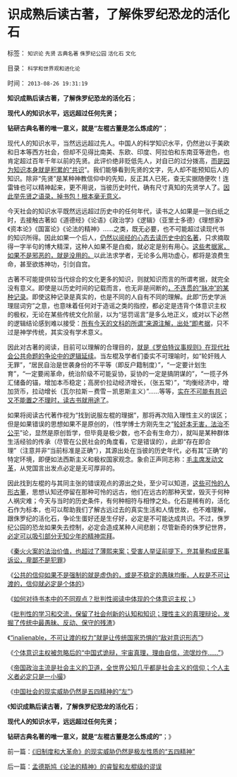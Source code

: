 # 识成熟后读古著，了解侏罗纪恐龙的活化石

标签： `知识论` `先贤` `古典名著` `侏罗纪公园` `活化石` `文化` 

目录： `科学和世界观和进化论`

时间： `2013-08-26 19:31:19`

**知识成熟后读古著，了解侏罗纪恐龙的活化石**；

**现代人的知识水平，远远超过任何先贤；**

**钻研古典名著的唯一意义，就是“左棍古董是怎么炼成的”**；

现代人的知识水平，当然远远超过先人。中国人的科学知识水平，仍然逊以于美欧和日本等西方社会，但却不见得比南美、东欧、印度、阿拉伯和东南亚等逊色，也肯定超过百年千年以前的先贤。此评价绝非贬低先人，对自已的过分拨高，[而是因为知识本身就是积累的“共识](../../../2013/8/19/知识论的认知，大学无书，交流沟通学.md)”。我们能够看到先贤的文字，先人却不能预知后人的知识。除非“先贤”是某种神教信仰中的先知，反正其人已死，查无实据随便吹！连雷锋也可以精神起来，更不用说，当彼历史时代，确有尺寸真知的先贤学人了。[因此举先贤之语录，掉书包！根本毫无意义](../../../2011/1/31/中国式诡辩：拉起虎皮作大旗，掉掉书包吹牛皮.md)。

今天社会的知识水平既然远远超过历史中的任何年代，读书之人如果是一张白纸之时，去接触古著如《道德经》《论语》《政治学》《逻辑》（亚里士多德）《理想家》《资本论》《国富论》《论法的精神》……之类，既无必要，也不可能超过读现代书的知识所得。因此如果一个后人，[仍然以阅经的心态去读历史中的名著](../../../2009/7/16/批判性读书比虔诚阅经收获大.md)，只求摘取得一字半句的博大精深，这种人如果不是白痴，就必定是别有用心。[这些考据家，如果不是邪恶的，就是没用的。](../../../2010/2/3/迷恋哲学不是邪恶的，就是没用的.md)以此法求学者，无论多么用功虚心，都将是浪费生命，甚至欲炼神功，引剑自宫。

古著不可能提供较当代综合的文化更多的知识，则就知识而言的所谓考据，就完全没有意义。即使是以历史时间的记载而言，也无非是间断的[，不连贯的“脉冲”的某种记录](../../../2013/8/21/光大事件的脉冲图像和细节，被锁定的李天一案的预期司法腐败.md)。即使这种记录是真实的，也是不同的人自有不同的理解。此即“历史学派理屈词穷”之意，也意味着任何对于造谣之类的指控，都必定是违背个体意识主权的极权，无论在某些传统文化阶层，以为“惩罚谣言”是多么地正义，或对以下必然的逻辑结论感到难以接受：[所有今天的文科的所谓“来源注解，出处”即考据](../../../2009/4/14/有谁见过引经据典高尚的工程分析.md)，只不过是神学传统，其实没有学术意义。

因此对古著的阅读，目前可以理解的合理目的，[就是《罗伯特议事规则》在现代社会公共命题的争论中的逻辑延续](../../../2013/8/16/《罗伯特议事规则》如何体现“犯罪的自由”和“后果自负”？.md)。当左棍及学者们委实不可理喻时，如“轮奸贱人无罪”，“居民自治是世袭身份的不平等（即反户籍制度）”，“一定要计划生育”，“一定要闹革命，统治阶级不可能妥协，妥协的一定是搞阴谋的”，“一揽子外汇储备的锚，增加本币稳定；高房价拉动经济增长，（张五常）”，“均衡经济中，增加货币，拉动增长（瓦尔拉斯－费雪－凯恩斯主义）”……等等，[实在不可能有共识又不能置之不理时，读古书就用途了](../../../2013/8/19/读书不为掉书包，可了解“左棍思想史”；.md)。

如果将阅读古代著作视为“找到说服左棍的理据”，那将再次陷入理性主义的误区；但是如果错误的思想如果不是原创的，（性学博士方刚先生之“[轮奸本无害，法治不公平](../../../2013/8/20/冒充精神病的“性学”和博士.md)”论，显然是原创哲学，但毕竟是极少数，也不会有生命力），就叫是某种群体生活经验的传承（尽管在公民社会的角度看，它是错误的），此即“存在即合理”（注意并非“当前标准是正确”），其源出处在当彼的历史年代，必有其“正确”的特定环境，即便如法西斯主义和极权国家观念。象俞正声同志称：[毛主席发动文革](../../../2009/7/3/看看毛主席是怎样发动文革反腐的.md)，从党国言出发点必定是无可厚非的。

因此找到左棍的与其同主张的错误观点的源出之处，至少可以知道，[这些可怜的人形古董](../../../2009/6/26/马恩主义为什么适合移植入中国传统社会.md)，思想认知还停留在那种可怜的远古，他们在远古的那种天堂，毁灭于何种人祸灾难；今天与当时的历史条件，有何种相符与相悖之处。化石是稀有的，活化石作为标本，也可以帮助我们了解古远过去的真实生活和人情世故，也不难理解，跟侏罗纪的活化石，争论生蛋好还是生仔好，必定是不可能达成共识。不过，侏罗纪公园的恐龙如果失去控制，必定会造成某种人间悲剧；尽管新奇的侏罗纪世界，[必定可以吸引部分无知少年的精神崇拜](../../../2009/4/12/神圣的愤怒谩骂和奴性的道德.md)。

《[秦火火案的法治价值，也超过了薄熙来案；受害人举证前提下，充其量构成民事诉讼，卑鄙不是犯罪](../../../2013/8/22/卑鄙不是犯罪，秦火火案中不存在具体受害人.md)》

《[公共的信仰如果不是强制的就是虚伪的，或是不稳定的愚昧均衡，人权是不可让渡的，信仰就必定是个体的](../../../2013/8/23/人权是不可让渡的，信仰就必定是个体的.md)》

《[如何对待书本中的不同观点？批判性阅读中体现的个体意识主权；](../../../2013/8/23/如何对待书本中的不同观点？批判性阅读中体现的个体意识主权.md)》

《[批判性的学习和交流，保留了社会创新的认知和知识；理性主义的真理辩论，发掘了传统中最愚昧、反动、保守的残渣](../../../2013/8/23/传统文化如何炼成极端的愚昧和反动？.md)》

《[“inalienable，不可让渡的权力”就是让传统国家恐惧的“敌对意识形态”](../../../2013/8/25/“inalienable，不可让渡的权力”的“敌对意识形态”.md)》

《[个体意识主权被忽略后的“中国式诡辩，宇宙真理，理由自信，流氓炒作……”](../../../2013/8/25/个体主权被忽略后的“中国式诡辩，宇宙真理，理由自信，流氓炒作……”.md)》

《[帝国政治主流是社会主义的卫道，全世界公知几乎都是社会主义的信仰；个人主义者必定只是一小撮](../../../2013/8/25/带路党的炼狱和沉沦.md)》

《[中国社会的现实威胁仍然是五四精神的“左”](../../../2013/8/25/《旧制度和大革命》的现实威胁仍然是极左性质的“五四精神”.md)》

《**知识成熟后读古著，了解侏罗纪恐龙的活化石**；

**现代人的知识水平，远远超过任何先贤；**

**钻研古典名著的唯一意义，就是“左棍古董是怎么炼成的”**；》



前一篇：[《旧制度和大革命》的现实威胁仍然是极左性质的“五四精神”](../../../2013/8/25/《旧制度和大革命》的现实威胁仍然是极左性质的“五四精神”.md)

后一篇：[孟德斯鸠《论法的精神》的睿智和左棍级的谬误](../../../2013/8/26/孟德斯鸠《论法的精神》的睿智和左棍级的谬误.md)